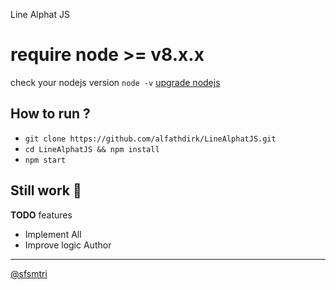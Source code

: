 Line Alphat JS

# require node >= v8.x.x
check your nodejs version
`node -v`
[upgrade nodejs](https://google.com/)


How to run ?
------
- `git clone https://github.com/alfathdirk/LineAlphatJS.git`
- `cd LineAlphatJS && npm install`
- `npm start`


Still work :construction_worker:
----
**TODO** features
- Implement All
- Improve logic
Author
------
[@sfsmtri](https://instagram.com/sfsmtri)
